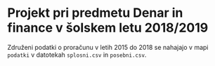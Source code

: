 # Projekt pri predmetu Denar in finance v šolskem letu 2018/2019

Združeni podatki o proračunu v letih 2015 do 2018 se nahajajo v mapi `podatki` v datotekah `splosni.csv` in `posebni.csv`.
